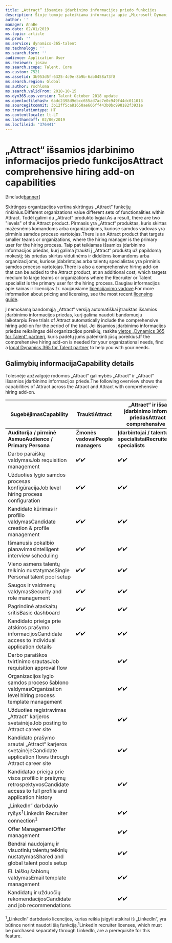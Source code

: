 ```yaml
---
title: „Attract“ išsamios įdarbinimo informacijos priedo funkcijos
description: Šioje temoje pateikiama informacija apie „Microsoft Dynamics 365 for Talent“ priedo, „Attract“ išsamios įdarbinimo informacijos galimybes.
author: ''
manager: AnnBe
ms.date: 02/01/2019
ms.topic: article
ms.prod: ''
ms.service: dynamics-365-talent
ms.technology: ''
ms.search.form: ''
audience: Application User
ms.reviewer: josaw
ms.search.scope: Talent, Core
ms.custom: 7521
ms.assetid: 3b953d5f-6325-4c9e-8b9b-6ab0458a73f8
ms.search.region: Global
ms.author: rschloma
ms.search.validFrom: 2018-10-15
ms.dyn365.ops.version: Talent October 2018 update
ms.openlocfilehash: 6adc2398d9ebcc655ad7ac7e0c949f44dc011013
ms.sourcegitcommit: 3b12ff5ca81650ae666ff443b0bc998182f3931e
ms.translationtype: HT
ms.contentlocale: lt-LT
ms.lasthandoff: 02/06/2019
ms.locfileid: "376441"
---
```

# <a name="attract-comprehensive-hiring-add-on-capabilities"></a><span data-ttu-id="9cac6-103">„Attract“ išsamios įdarbinimo informacijos priedo funkcijos</span><span class="sxs-lookup"><span data-stu-id="9cac6-103">Attract comprehensive hiring add-on capabilities</span></span>

[!include[banner](../includes/banner.md)]

<span data-ttu-id="9cac6-104">Skirtingos organizacijos vertina skirtingus „Attract“ funkcijų rinkinius.</span><span class="sxs-lookup"><span data-stu-id="9cac6-104">Different organizations value different sets of functionalities within Attract.</span></span> <span data-ttu-id="9cac6-105">Todėl galimi du „Attract“ produkto lygiai.</span><span class="sxs-lookup"><span data-stu-id="9cac6-105">As a result, there are two "levels" of the Attract product.</span></span> <span data-ttu-id="9cac6-106">Pirmasis yra „Attract“ produktas, kuris skirtas mažesnėms komandoms arba organizacijoms, kuriose samdos vadovas yra pirminis samdos proceso vartotojas.</span><span class="sxs-lookup"><span data-stu-id="9cac6-106">There is an Attract product that targets smaller teams or organizations, where the hiring manager is the primary user for the hiring process.</span></span> <span data-ttu-id="9cac6-107">Taip pat teikiamas išsamios įdarbinimo informacijos priedas, kurį galima įtraukti į „Attract“ produktą už papildomą mokestį; šis priedas skirtas vidutinėms ir didelėms komandoms arba organizacijoms, kuriose įdabrintojas arba talentų specialistas yra pirminis samdos proceso vartotojas.</span><span class="sxs-lookup"><span data-stu-id="9cac6-107">There is also a comprehensive hiring add-on that can be added to the Attract product, at an additional cost, which targets medium to large teams or organizations where the Recruiter or Talent specialist is the primary user for the hiring process.</span></span>
<span data-ttu-id="9cac6-108">Daugiau informacijos apie kainas ir licencijas žr. naujausiame [licencijavimo vadove](https://mbs.microsoft.com/Files/public/365/Dynamics365LicensingGuide.pdf).</span><span class="sxs-lookup"><span data-stu-id="9cac6-108">For more information about pricing and licensing, see the most recent [licensing guide](https://mbs.microsoft.com/Files/public/365/Dynamics365LicensingGuide.pdf).</span></span>

<span data-ttu-id="9cac6-109">Į nemokamą bandomąją „Attract“ versiją automatiškai įtrauktas išsamios įdarbinimo informacijos priedas, kurį galima naudoti bandomuoju laikotarpiu.</span><span class="sxs-lookup"><span data-stu-id="9cac6-109">Free trials of Attract automatically include the comprehensive hiring add-on for the period of the trial.</span></span> <span data-ttu-id="9cac6-110">Jei išsamios įdarbinimo informacijos priedas reikalingas dėl organizacijos poreikių, raskite [vietos „Dynamics 365 for Talent“ partnerį](https://dynamics.microsoft.com/partners/find-a-partner/), kuris padėtų jums patenkinti jūsų poreikius.</span><span class="sxs-lookup"><span data-stu-id="9cac6-110">If the comprehensive hiring add-on is needed for your organizational needs, find a [local Dynamics 365 for Talent partner](https://dynamics.microsoft.com/partners/find-a-partner/) to help you with your needs.</span></span>

## <a name="capability-details"></a><span data-ttu-id="9cac6-111">Galimybių informacija</span><span class="sxs-lookup"><span data-stu-id="9cac6-111">Capability details</span></span>

<span data-ttu-id="9cac6-112">Tolesnėje apžvalgoje rodomos „Attract“ galimybės „Attract“ ir „Attract“ išsamios įdarbinimo informacijos priede.</span><span class="sxs-lookup"><span data-stu-id="9cac6-112">The following overview shows the capabilities of Attract across the Attract and Attract with comprehensive hiring add-on.</span></span>

| <span data-ttu-id="9cac6-113">**Sugebėjimas**</span><span class="sxs-lookup"><span data-stu-id="9cac6-113">**Capability**</span></span>                                           | <span data-ttu-id="9cac6-114">**Traukti**</span><span class="sxs-lookup"><span data-stu-id="9cac6-114">**Attract**</span></span>         | <span data-ttu-id="9cac6-115">**„Attract“ ir išsamios įdarbinimo informacijos priedas**</span><span class="sxs-lookup"><span data-stu-id="9cac6-115">**Attract with comprehensive hiring**</span></span> |
|----------------------------------------------------------|---------------------|---------------------------------------|
| <span data-ttu-id="9cac6-116">**Auditorija / pirminė** **Asmuo**</span><span class="sxs-lookup"><span data-stu-id="9cac6-116">**Audience / Primary**  **Persona**</span></span>                      | <span data-ttu-id="9cac6-117">**Žmonės vadovai**</span><span class="sxs-lookup"><span data-stu-id="9cac6-117">**People managers**</span></span> | <span data-ttu-id="9cac6-118">**Įdarbintojai / talentų specialistai**</span><span class="sxs-lookup"><span data-stu-id="9cac6-118">**Recruiters/Talent specialists**</span></span>    |
| <span data-ttu-id="9cac6-119">Darbo paraiškų valdymas</span><span class="sxs-lookup"><span data-stu-id="9cac6-119">Job requisition management</span></span>                                | <span data-ttu-id="9cac6-120">:heavy_check_mark:</span><span class="sxs-lookup"><span data-stu-id="9cac6-120">:heavy_check_mark:</span></span>   | <span data-ttu-id="9cac6-121">:heavy_check_mark:</span><span class="sxs-lookup"><span data-stu-id="9cac6-121">:heavy_check_mark:</span></span>                    |
| <span data-ttu-id="9cac6-122">Užduoties lygio samdos procesas konfigūracija</span><span class="sxs-lookup"><span data-stu-id="9cac6-122">Job level hiring process configuration</span></span>                    | <span data-ttu-id="9cac6-123">:heavy_check_mark:</span><span class="sxs-lookup"><span data-stu-id="9cac6-123">:heavy_check_mark:</span></span>   | <span data-ttu-id="9cac6-124">:heavy_check_mark:</span><span class="sxs-lookup"><span data-stu-id="9cac6-124">:heavy_check_mark:</span></span>                    |
| <span data-ttu-id="9cac6-125">Kandidato kūrimas ir profilio valdymas</span><span class="sxs-lookup"><span data-stu-id="9cac6-125">Candidate creation & profile management</span></span>                  | <span data-ttu-id="9cac6-126">:heavy_check_mark:</span><span class="sxs-lookup"><span data-stu-id="9cac6-126">:heavy_check_mark:</span></span>   | <span data-ttu-id="9cac6-127">:heavy_check_mark:</span><span class="sxs-lookup"><span data-stu-id="9cac6-127">:heavy_check_mark:</span></span>                    |
| <span data-ttu-id="9cac6-128">Išmanusis pokalbio planavimas</span><span class="sxs-lookup"><span data-stu-id="9cac6-128">Intelligent interview scheduling</span></span>                         | <span data-ttu-id="9cac6-129">:heavy_check_mark:</span><span class="sxs-lookup"><span data-stu-id="9cac6-129">:heavy_check_mark:</span></span>  | <span data-ttu-id="9cac6-130">:heavy_check_mark:</span><span class="sxs-lookup"><span data-stu-id="9cac6-130">:heavy_check_mark:</span></span>                    |
| <span data-ttu-id="9cac6-131">Vieno asmens talentų telkinio nustatymas</span><span class="sxs-lookup"><span data-stu-id="9cac6-131">Single Personal talent pool setup</span></span>                        | <span data-ttu-id="9cac6-132">:heavy_check_mark:</span><span class="sxs-lookup"><span data-stu-id="9cac6-132">:heavy_check_mark:</span></span>   | <span data-ttu-id="9cac6-133">:heavy_check_mark:</span><span class="sxs-lookup"><span data-stu-id="9cac6-133">:heavy_check_mark:</span></span>                    |
| <span data-ttu-id="9cac6-134">Saugos ir vaidmenų valdymas</span><span class="sxs-lookup"><span data-stu-id="9cac6-134">Security and role management</span></span>                              | <span data-ttu-id="9cac6-135">:heavy_check_mark:</span><span class="sxs-lookup"><span data-stu-id="9cac6-135">:heavy_check_mark:</span></span>   | <span data-ttu-id="9cac6-136">:heavy_check_mark:</span><span class="sxs-lookup"><span data-stu-id="9cac6-136">:heavy_check_mark:</span></span>                    |
| <span data-ttu-id="9cac6-137">Pagrindinė ataskaitų sritis</span><span class="sxs-lookup"><span data-stu-id="9cac6-137">Basic dashboard</span></span>                                          | <span data-ttu-id="9cac6-138">:heavy_check_mark:</span><span class="sxs-lookup"><span data-stu-id="9cac6-138">:heavy_check_mark:</span></span>   | <span data-ttu-id="9cac6-139">:heavy_check_mark:</span><span class="sxs-lookup"><span data-stu-id="9cac6-139">:heavy_check_mark:</span></span>                    |
| <span data-ttu-id="9cac6-140">Kandidato prieiga prie atskiros prašymo informacijos</span><span class="sxs-lookup"><span data-stu-id="9cac6-140">Candidate access to individual application details</span></span>        | <span data-ttu-id="9cac6-141">:heavy_check_mark:</span><span class="sxs-lookup"><span data-stu-id="9cac6-141">:heavy_check_mark:</span></span>   | <span data-ttu-id="9cac6-142">:heavy_check_mark:</span><span class="sxs-lookup"><span data-stu-id="9cac6-142">:heavy_check_mark:</span></span>                    |
| <span data-ttu-id="9cac6-143">Darbo paraiškos tvirtinimo srautas</span><span class="sxs-lookup"><span data-stu-id="9cac6-143">Job requisition approval flow</span></span>                             |                     | <span data-ttu-id="9cac6-144">:heavy_check_mark:</span><span class="sxs-lookup"><span data-stu-id="9cac6-144">:heavy_check_mark:</span></span>                    |
| <span data-ttu-id="9cac6-145">Organizacijos lygio samdos proceso šablono valdymas</span><span class="sxs-lookup"><span data-stu-id="9cac6-145">Organization level hiring process template management</span></span>    |                     | <span data-ttu-id="9cac6-146">:heavy_check_mark:</span><span class="sxs-lookup"><span data-stu-id="9cac6-146">:heavy_check_mark:</span></span>                    |
| <span data-ttu-id="9cac6-147">Užduoties registravimas „Attract“ karjeros svetainėje</span><span class="sxs-lookup"><span data-stu-id="9cac6-147">Job posting to Attract career site</span></span>                       |                     | <span data-ttu-id="9cac6-148">:heavy_check_mark:</span><span class="sxs-lookup"><span data-stu-id="9cac6-148">:heavy_check_mark:</span></span>                    |
| <span data-ttu-id="9cac6-149">Kandidato prašymo srautai „Attract“ karjeros svetainėje</span><span class="sxs-lookup"><span data-stu-id="9cac6-149">Candidate application flows through Attract career site</span></span>   |                      | <span data-ttu-id="9cac6-150">:heavy_check_mark:</span><span class="sxs-lookup"><span data-stu-id="9cac6-150">:heavy_check_mark:</span></span>                    |
| <span data-ttu-id="9cac6-151">Kandidatao prieiga prie visos profilio ir prašymų retrospektyvos</span><span class="sxs-lookup"><span data-stu-id="9cac6-151">Candidate access to full profile and application history</span></span> |                     | <span data-ttu-id="9cac6-152">:heavy_check_mark:</span><span class="sxs-lookup"><span data-stu-id="9cac6-152">:heavy_check_mark:</span></span>                    |
| <span data-ttu-id="9cac6-153">„LinkedIn“ darbdavio ryšys<sup>1</sup></span><span class="sxs-lookup"><span data-stu-id="9cac6-153">LinkedIn Recruiter connection<sup>1</sup></span></span>                |                     | <span data-ttu-id="9cac6-154">:heavy_check_mark:</span><span class="sxs-lookup"><span data-stu-id="9cac6-154">:heavy_check_mark:</span></span>                    |
| <span data-ttu-id="9cac6-155">Offer Management</span><span class="sxs-lookup"><span data-stu-id="9cac6-155">Offer management</span></span>                                         |                     | <span data-ttu-id="9cac6-156">:heavy_check_mark:</span><span class="sxs-lookup"><span data-stu-id="9cac6-156">:heavy_check_mark:</span></span>                    |
| <span data-ttu-id="9cac6-157">Bendrai naudojamų ir visuotinių talentų telkinių nustatymas</span><span class="sxs-lookup"><span data-stu-id="9cac6-157">Shared and global talent pools setup</span></span>                     |                     | <span data-ttu-id="9cac6-158">:heavy_check_mark:</span><span class="sxs-lookup"><span data-stu-id="9cac6-158">:heavy_check_mark:</span></span>                    |
| <span data-ttu-id="9cac6-159">El. laiškų šablonų valdymas</span><span class="sxs-lookup"><span data-stu-id="9cac6-159">Email template management</span></span>                                |                     | <span data-ttu-id="9cac6-160">:heavy_check_mark:</span><span class="sxs-lookup"><span data-stu-id="9cac6-160">:heavy_check_mark:</span></span>                    |
| <span data-ttu-id="9cac6-161">Kandidatų ir užduočių rekomendacijos</span><span class="sxs-lookup"><span data-stu-id="9cac6-161">Candidate and job recommendations</span></span>                        |                     | <span data-ttu-id="9cac6-162">:heavy_check_mark:</span><span class="sxs-lookup"><span data-stu-id="9cac6-162">:heavy_check_mark:</span></span>                    |


<span data-ttu-id="9cac6-163"><sup>1</sup>„LinkedIn“ darbdavio licencijos, kurias reikia įsigyti atskirai iš „LinkedIn“, yra būtinos norint naudoti šią funkciją.</span><span class="sxs-lookup"><span data-stu-id="9cac6-163"><sup>1</sup>LinkedIn recruiter licenses, which must be purchased separately through LinkedIn, are a prerequisite for this feature.</span></span>
